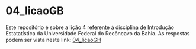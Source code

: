 
# 04_licaoGB
Este repositório é sobre a lição 4 referente á  disciplina de Introdução Estatatística da Universidade Federal do Recôncavo da Bahia. As respostas podem ser vista neste link:  [04_licaoGH](/04_licaoGH.md)
 
